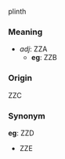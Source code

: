 plinth
### Meaning
+ _adj_: ZZA
    + __eg__: ZZB

### Origin

ZZC

### Synonym

__eg__: ZZD

+ ZZE


